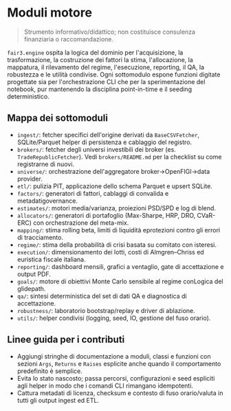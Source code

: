 # Moduli motore

> Strumento informativo/didattico; non costituisce consulenza finanziaria o raccomandazione.

`fair3.engine` ospita la logica del dominio per l'acquisizione, la trasformazione, la costruzione dei fattori
la stima, l'allocazione, la mappatura, il rilevamento del regime, l'esecuzione,
reporting, il QA, la robustezza e le utilità condivise. Ogni sottomodulo espone funzioni digitate
progettate sia per l'orchestrazione CLI che per la sperimentazione del notebook, pur
mantenendo la disciplina point-in-time e il seeding deterministico.

## Mappa dei sottomoduli
- `ingest/`: fetcher specifici dell'origine derivati da `BaseCSVFetcher`, SQLite/Parquet
  helper di persistenza e cablaggio del registro.
- `brokers/`: fetcher degli universi investibili dei broker (es. `TradeRepublicFetcher`).
  Vedi `brokers/README.md` per la checklist su come registrarne di nuovi.
- `universe/`: orchestrazione dell'aggregatore broker→OpenFIGI→data provider.
- `etl/`: pulizia PIT, applicazione dello schema Parquet e upsert SQLite.
- `factors/`: generatori di fattori, cablaggi di convalida e metadatigovernance.
- `estimates/`: motori media/varianza, proiezioni PSD/SPD e log di blend.
- `allocators/`: generatori di portafoglio (Max-Sharpe, HRP, DRO, CVaR-ERC) con
  orchestrazione del meta-mix.
- `mapping/`: stima rolling beta, limiti di liquidità eprotezioni contro gli errori di tracciamento.
- `regime/`: stima della probabilità di crisi basata su comitato con isteresi.
- `execution/`: dimensionamento dei lotti, costi di Almgren–Chriss ed euristica fiscale italiana.
- `reporting/`: dashboard mensili, grafici a ventaglio, gate di accettazione e output PDF.
- `goals/`: motore di obiettivi Monte Carlo sensibile al regime conLogica del glidepath.
- `qa/`: sintesi deterministica del set di dati QA e diagnostica di accettazione.
- `robustness/`: laboratorio bootstrap/replay e driver di ablazione.
- `utils/`: helper condivisi (logging, seed, IO, gestione del fuso orario).

## Linee guida per i contributi
- Aggiungi stringhe di documentazione a moduli, classi e funzioni con sezioni `Args`,
  `Returns` e `Raises` esplicite anche quando il comportamento predefinito è semplice.
- Evita lo stato nascosto; passa percorsi, configurazioni e seed espliciti agli helper in modo che i comandi
  CLI rimangano idempotenti.
- Cattura metadati di licenza, checksum e contesto di fuso orario/valuta in tutti gli output
  ingest ed ETL.
